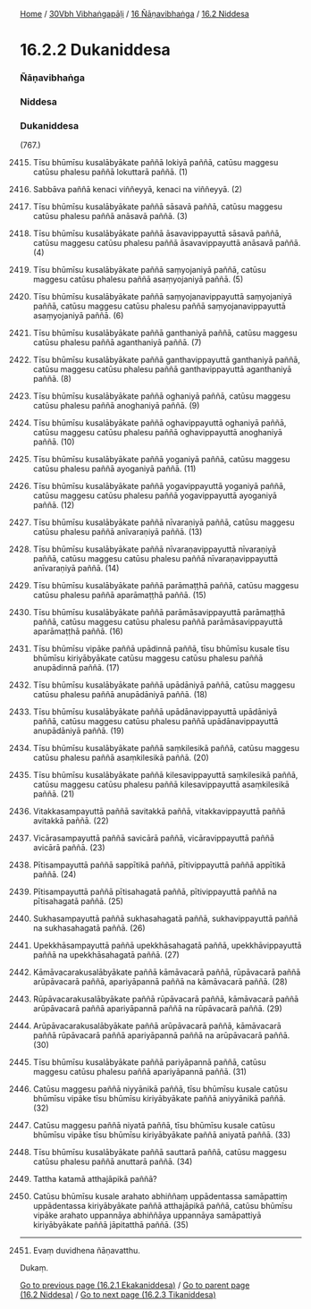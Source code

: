 
[Home](/) / [30Vbh Vibhaṅgapāḷi](/tipitaka/30Vbh.md) / [16 Ñāṇavibhaṅga](/tipitaka/30Vbh/16.md) / [16.2 Niddesa](/tipitaka/30Vbh/16/16.2.md)

# 16.2.2 Dukaniddesa

### Ñāṇavibhaṅga

### Niddesa

### Dukaniddesa

(767.)

2415. Tīsu bhūmīsu kusalābyākate paññā lokiyā paññā, catūsu maggesu catūsu phalesu paññā lokuttarā paññā. (1)

2416. Sabbāva paññā kenaci viññeyyā, kenaci na viññeyyā. (2)

2417. Tīsu bhūmīsu kusalābyākate paññā sāsavā paññā, catūsu maggesu catūsu phalesu paññā anāsavā paññā. (3)

2418. Tīsu bhūmīsu kusalābyākate paññā āsavavippayuttā sāsavā paññā, catūsu maggesu catūsu phalesu paññā āsavavippayuttā anāsavā paññā. (4)

2419. Tīsu bhūmīsu kusalābyākate paññā saṃyojaniyā paññā, catūsu maggesu catūsu phalesu paññā asaṃyojaniyā paññā. (5)

2420. Tīsu bhūmīsu kusalābyākate paññā saṃyojanavippayuttā saṃyojaniyā paññā, catūsu maggesu catūsu phalesu paññā saṃyojanavippayuttā asaṃyojaniyā paññā. (6)

2421. Tīsu bhūmīsu kusalābyākate paññā ganthaniyā paññā, catūsu maggesu catūsu phalesu paññā aganthaniyā paññā. (7)

2422. Tīsu bhūmīsu kusalābyākate paññā ganthavippayuttā ganthaniyā paññā, catūsu maggesu catūsu phalesu paññā ganthavippayuttā aganthaniyā paññā. (8)

2423. Tīsu bhūmīsu kusalābyākate paññā oghaniyā paññā, catūsu maggesu catūsu phalesu paññā anoghaniyā paññā. (9)

2424. Tīsu bhūmīsu kusalābyākate paññā oghavippayuttā oghaniyā paññā, catūsu maggesu catūsu phalesu paññā oghavippayuttā anoghaniyā paññā. (10)

2425. Tīsu bhūmīsu kusalābyākate paññā yoganiyā paññā, catūsu maggesu catūsu phalesu paññā ayoganiyā paññā. (11)

2426. Tīsu bhūmīsu kusalābyākate paññā yogavippayuttā yoganiyā paññā, catūsu maggesu catūsu phalesu paññā yogavippayuttā ayoganiyā paññā. (12)

2427. Tīsu bhūmīsu kusalābyākate paññā nīvaraṇiyā paññā, catūsu maggesu catūsu phalesu paññā anīvaraṇiyā paññā. (13)

2428. Tīsu bhūmīsu kusalābyākate paññā nīvaraṇavippayuttā nīvaraṇiyā paññā, catūsu maggesu catūsu phalesu paññā nīvaraṇavippayuttā anīvaraṇiyā paññā. (14)

2429. Tīsu bhūmīsu kusalābyākate paññā parāmaṭṭhā paññā, catūsu maggesu catūsu phalesu paññā aparāmaṭṭhā paññā. (15)

2430. Tīsu bhūmīsu kusalābyākate paññā parāmāsavippayuttā parāmaṭṭhā paññā, catūsu maggesu catūsu phalesu paññā parāmāsavippayuttā aparāmaṭṭhā paññā. (16)

2431. Tīsu bhūmīsu vipāke paññā upādinnā paññā, tīsu bhūmīsu kusale tīsu bhūmīsu kiriyābyākate catūsu maggesu catūsu phalesu paññā anupādinnā paññā. (17)

2432. Tīsu bhūmīsu kusalābyākate paññā upādāniyā paññā, catūsu maggesu catūsu phalesu paññā anupādāniyā paññā. (18)

2433. Tīsu bhūmīsu kusalābyākate paññā upādānavippayuttā upādāniyā paññā, catūsu maggesu catūsu phalesu paññā upādānavippayuttā anupādāniyā paññā. (19)

2434. Tīsu bhūmīsu kusalābyākate paññā saṃkilesikā paññā, catūsu maggesu catūsu phalesu paññā asaṃkilesikā paññā. (20)

2435. Tīsu bhūmīsu kusalābyākate paññā kilesavippayuttā saṃkilesikā paññā, catūsu maggesu catūsu phalesu paññā kilesavippayuttā asaṃkilesikā paññā. (21)

2436. Vitakkasampayuttā paññā savitakkā paññā, vitakkavippayuttā paññā avitakkā paññā. (22)

2437. Vicārasampayuttā paññā savicārā paññā, vicāravippayuttā paññā avicārā paññā. (23)

2438. Pītisampayuttā paññā sappītikā paññā, pītivippayuttā paññā appītikā paññā. (24)

2439. Pītisampayuttā paññā pītisahagatā paññā, pītivippayuttā paññā na pītisahagatā paññā. (25)

2440. Sukhasampayuttā paññā sukhasahagatā paññā, sukhavippayuttā paññā na sukhasahagatā paññā. (26)

2441. Upekkhāsampayuttā paññā upekkhāsahagatā paññā, upekkhāvippayuttā paññā na upekkhāsahagatā paññā. (27)

2442. Kāmāvacarakusalābyākate paññā kāmāvacarā paññā, rūpāvacarā paññā arūpāvacarā paññā, apariyāpannā paññā na kāmāvacarā paññā. (28)

2443. Rūpāvacarakusalābyākate paññā rūpāvacarā paññā, kāmāvacarā paññā arūpāvacarā paññā apariyāpannā paññā na rūpāvacarā paññā. (29)

2444. Arūpāvacarakusalābyākate paññā arūpāvacarā paññā, kāmāvacarā paññā rūpāvacarā paññā apariyāpannā paññā na arūpāvacarā paññā. (30)

2445. Tīsu bhūmīsu kusalābyākate paññā pariyāpannā paññā, catūsu maggesu catūsu phalesu paññā apariyāpannā paññā. (31)

2446. Catūsu maggesu paññā niyyānikā paññā, tīsu bhūmīsu kusale catūsu bhūmīsu vipāke tīsu bhūmīsu kiriyābyākate paññā aniyyānikā paññā. (32)

2447. Catūsu maggesu paññā niyatā paññā, tīsu bhūmīsu kusale catūsu bhūmīsu vipāke tīsu bhūmīsu kiriyābyākate paññā aniyatā paññā. (33)

2448. Tīsu bhūmīsu kusalābyākate paññā sauttarā paññā, catūsu maggesu catūsu phalesu paññā anuttarā paññā. (34)

2449. Tattha katamā atthajāpikā paññā?

2450. Catūsu bhūmīsu kusale arahato abhiññaṃ uppādentassa samāpattiṃ uppādentassa kiriyābyākate paññā atthajāpikā paññā, catūsu bhūmīsu vipāke arahato uppannāya abhiññāya uppannāya samāpattiyā kiriyābyākate paññā jāpitatthā paññā. (35)

---

2451. Evaṃ duvidhena ñāṇavatthu.

  
Dukaṃ.



[Go to previous page (16.2.1 Ekakaniddesa)](/tipitaka/30Vbh/16/16.2/16.2.1.md) / [Go to parent page (16.2 Niddesa)](/tipitaka/30Vbh/16/16.2.md) / [Go to next page (16.2.3 Tikaniddesa)](/tipitaka/30Vbh/16/16.2/16.2.3.md)


